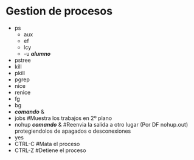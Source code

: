 # Gestion de procesos
+ ps  
  - aux
  - ef
  - lcy
  - -u **_alumno_**
+ pstree 
+ kill
+ pkill
+ pgrep
+ nice
+ renice
+ fg
+ bg
+ **_comando_** &
+ jobs #Muestra los trabajos en 2º plano
+ nohup **_comando_** & #Reenvia la salida a otro lugar (Por DF nohup.out) protegiendolos de apagados o desconexiones
+ yes 
+ CTRL-C #Mata el proceso
+ CTRL-Z #Detiene el proceso
